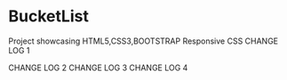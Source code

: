 # BucketList 
Project showcasing HTML5,CSS3,BOOTSTRAP
Responsive
CSS
CHANGE LOG 1

CHANGE LOG 2
CHANGE LOG 3
CHANGE LOG 4
